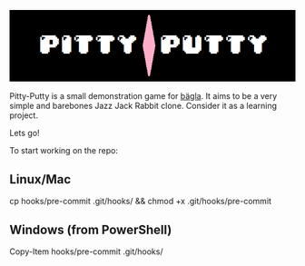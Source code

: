 ![banner](./assets/logo.png)

Pitty-Putty is a small demonstration game for [bägla](https://github.com/ekaktusz/bagla-engine). It aims to be a very simple and barebones Jazz Jack Rabbit clone. Consider it as a learning project.

Lets go!

To start working on the repo:

## Linux/Mac
cp hooks/pre-commit .git/hooks/ && chmod +x .git/hooks/pre-commit

## Windows (from PowerShell)
Copy-Item hooks/pre-commit .git/hooks/